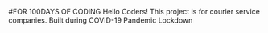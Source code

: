 #FOR 100DAYS OF CODING
Hello Coders! This project is for courier service companies.
Built during COVID-19 Pandemic Lockdown 
